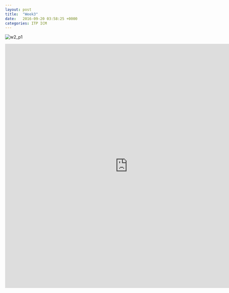 ```yaml
---
layout: post
title:  "Week3"
date:   2016-09-20 03:58:25 +0000
categories: ITP ICM
---
```

![w2_p1](/pics/icm_w3_1.gif)

<iframe src="https://itp.cgao.me/icm/w3_v1/" width="800" height="800" frameBorder="0"></iframe>
